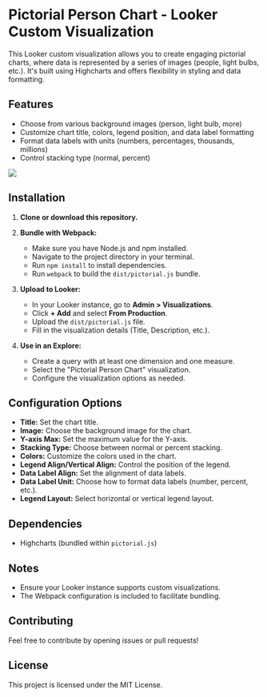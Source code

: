# Pictorial Person Chart - Looker Custom Visualization

This Looker custom visualization allows you to create engaging pictorial charts, where data is represented by a series of images (people, light bulbs, etc.). It's built using Highcharts and offers flexibility in styling and data formatting.

## Features

* Choose from various background images (person, light bulb, more)
* Customize chart title, colors, legend position, and data label formatting
* Format data labels with units (numbers, percentages, thousands, millions)
* Control stacking type (normal, percent)

![](/Users/aragosa/IdeaProjects/pictoral_viz/viz_sample.png)

## Installation

1. **Clone or download this repository.**

2. **Bundle with Webpack:**
    * Make sure you have Node.js and npm installed.
    * Navigate to the project directory in your terminal.
    * Run `npm install` to install dependencies.
    * Run `webpack` to build the `dist/pictorial.js` bundle.

3. **Upload to Looker:**
    * In your Looker instance, go to **Admin > Visualizations**.
    * Click **+ Add** and select **From Production**.
    * Upload the `dist/pictorial.js` file.
    * Fill in the visualization details (Title, Description, etc.).

4. **Use in an Explore:**
    * Create a query with at least one dimension and one measure.
    * Select the "Pictorial Person Chart" visualization.
    * Configure the visualization options as needed.

## Configuration Options

* **Title:** Set the chart title.
* **Image:** Choose the background image for the chart.
* **Y-axis Max:** Set the maximum value for the Y-axis.
* **Stacking Type:** Choose between normal or percent stacking.
* **Colors:** Customize the colors used in the chart.
* **Legend Align/Vertical Align:** Control the position of the legend.
* **Data Label Align:** Set the alignment of data labels.
* **Data Label Unit:** Choose how to format data labels (number, percent, etc.).
* **Legend Layout:** Select horizontal or vertical legend layout.

## Dependencies

* Highcharts (bundled within `pictorial.js`)

## Notes

* Ensure your Looker instance supports custom visualizations.
* The Webpack configuration is included to facilitate bundling.

## Contributing

Feel free to contribute by opening issues or pull requests!

## License

This project is licensed under the MIT License.   
